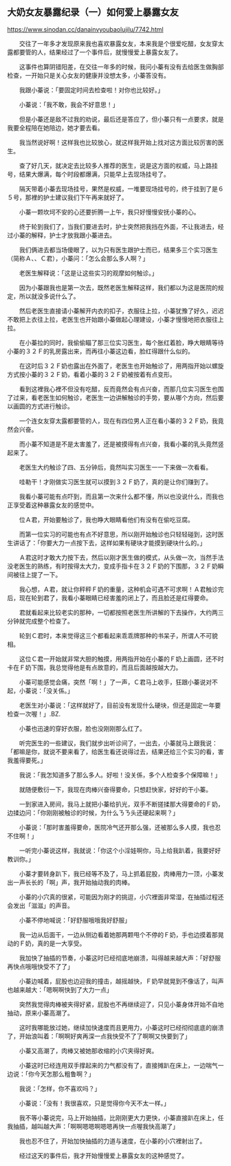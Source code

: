 ## 大奶女友暴露纪录（一）如何爱上暴露女友

https://www.sinodan.cc/danainvyoubaolujilu/7742.html

　　交往了一年多才发现原来我也喜欢暴露女友，本来我是个很爱吃醋，女友穿太露都要管的人，结果经过了一个事件后，就慢慢爱上暴露女友了。

　　这事件也算阴错阳差，在交往一年多的时候，我问小蓁有没有去给医生做胸部检查，一开始只是关心女友的健康并没想太多，小蓁答没有。

　　我跟小蓁说：「要固定时间去检查啦！对你也比较好。」

　　小蓁说：「我不敢，我会不好意思！」

　　但是小蓁还是敌不过我的劝说，最后还是答应了，但小蓁只有一点要求，就是我要全程陪在她陪边，她才要去看。

　　我当然说好啊！这样我也比较放心，就这样我开始上找对这方面比较厉害的医生。

　　查了好几天，就决定去比较多人推荐的医生，说是这方面的权威，马上路挂号，结果大爆满，每个时段都爆满，只能早上去现场挂号了。

　　隔天带着小蓁去现场挂号，果然是权威，一堆要现场挂号的，终于挂到了是６５号，那裡的护士建议我们下午再来就好了。

　　小蓁一颗坎坷不安的心还要折腾一上午，我只好慢慢安抚小蓁的心。

　　终于轮到我们了，当我们要进去时，护士突然把我挡在外面，不让我进去，经过小蓁的解释，护士才放我跟小蓁进去。

　　我们俩进去都当场傻眼了，以为只有医生跟护士而已，结果多三个实习医生（简称Ａ、、Ｃ君），小蓁问：「怎么会那么多人啊？」

　　老医生解释说：「这是让这些实习的观摩如何触诊。」

　　因为小蓁跟我也是第一次去，既然老医生解释这样，我们都以为这是医院的规定，所以就没多说什么了。

　　然后老医生直接请小蓁解开内衣的扣子，衣服往上拉，小蓁犹豫了好久，迟迟不敢把上衣往上拉，老医生也开始跟小蓁做起心理建设，小蓁才慢慢地把衣服往上拉。

　　在小蓁拉的同时，我偷偷瞄了那三位实习医生，每个胀红着脸，睁大眼睛等待小蓁的３２Ｆ的乳房露出来，而再往小蓁这边看，脸红得跟什么似的。

　　在这时后３２Ｆ奶也露出在外面了，老医生也开始触诊了，用两指开始以螺旋方式按小蓁的３２Ｆ奶，看着小蓁的３２Ｆ奶被按着有点变形。

　　看到这裡我心裡不但没有吃醋，反而竟然会有点兴奋，而那几位实习医生也围了过来，看老医生如何触诊，老医生一边讲解触诊的手势，要从哪个方向，然后要以画圆的方式进行触诊。

　　一个连女友穿太露都要管的人，现在有四位男人正在看小蓁的３２Ｆ奶，我竟然会兴奋。

　　而小蓁不知道是不是太害羞了，还是被摸得有点兴奋，我看小蓁的乳头竟然竖起来了。

　　老医生大约触诊了四、五分钟后，竟然叫实习医生一一下来做一次看看。

　　哇勒干！才刚做实习医生就可以摸到３２Ｆ奶了，真的是让你们赚到了。

　　我看小蓁可能有点吓到，而且第一次来什么都不懂，所以也没说什么，而我也正享受着这种暴露女友的感觉中。

　　位Ａ君，开始要触诊了，我也睁大眼睛看他们有没有在偷吃豆腐。

　　而第一位实习的可能也有点不好意思，所以刚开始触诊也只轻轻碰到，这时医生讲话了：「你要大力一点按下去，这样如果有硬块才能摸到硬块什么的。」

　　Ａ君这时才敢大力按下去，然后以刚才医生做的模式，从头做一次，当然手法没老医生的熟练，有时按得太大力，变成手指卡在３２Ｆ奶的下围那，３２Ｆ奶瞬间被往上提了一下。

　　我心想，Ａ君，就让你秤秤Ｆ奶的重量，这种机会可遇不可求啊！Ａ君触诊完后，现在轮到君了，我看小蓁眼睛已经害羞的闭上了，而且脸还是红得要命。

　　君就看起来比较老实的那种，一切都按照老医生所讲解的下去操作，大约两三分钟就完成整个检查了。

　　轮到Ｃ君时，本来觉得这三个都看起来乖乖牌那种的书呆子，所谓人不可貌相。

　　这位Ｃ君一开始就非常大胆的触摸，用两指开始在小蓁的Ｆ奶上画圆，还不时卡在Ｆ奶下围，我总觉得他是有点故意的，而且后面越按越大力。

　　小蓁可能感觉会痛，突然「啊！」了一声，Ｃ君马上收手，狂跟小蓁说对不起，小蓁说：「没关係。」

　　老医生对小蓁说：「这样就好了，目前没有发现什么硬块，但还是固定一年要检查一次喔！」.BZ.

　　小蓁也迅速的穿好衣服，脸也没刚刚那么红了。

　　听完医生的一些建议，我们就步出听诊间了，一出去，小蓁就马上跟我说：「都嘛是你，就说不要来看了，给医生看还说得过去，结果还给三个实习的看，害我羞得要死。」

　　我说：「我怎知道多了那么多人。好啦！没关係，多个人检查多个保障嘛！」

　　就随便敷衍一下，我现在肉棒兴奋得要命，只想赶快家，好好的干小蓁。

　　一到家进入房间，我马上就把小蓁给扒光，双手不断搓揉那大得要命的Ｆ奶，边揉边问：「你刚刚被触诊的时候，为什么ㄋㄋ头还硬起来啊？」

　　小蓁说：「那时害羞得要命，医院冷气还开那么强，还被那么多人摸，我也忍不住啊！」

　　一听完小蓁说这样，我就说：「你这个小淫娃啊你，马上给我趴着，我要好好教训你。」

　　小蓁才要转身趴下，我已经等不及了，马上抓着屁股，肉棒用力一顶，小蓁发出一声长长的「啊」声，我开始抽动我的肉棒。

　　小蓁的小穴真的很紧，可能因为刚才的挑逗，小穴裡面非常湿，在抽插过程还会发出「滋滋」的声音。

　　小蓁不停地喊说：「好舒服哦哦我好舒服」

　　我一边从后面干，一边从侧边看着她那两颗甩个不停的Ｆ奶，手也边摸着那晃动的Ｆ奶，真的是一大享受。

　　我加快了抽插的节奏，小蓁这时已经彻底地崩溃，叫得越来越大声：「好舒服再快点哦哦快受不了了」

　　小蓁边喊着，屁股也边迎我的撞击，越摇越快，Ｆ奶早就晃到不像话了，叫声也越来越大：「嗯啊啊快到了大力一点」

　　突然我觉得肉棒被夹得好紧，屁股也不再继续迎了，只见小蓁身体开始不自地抽动，原来小蓁高潮了。

　　这时我哪能放过她，继续加快速度而且更用力，小蓁这时已经彻彻底底的崩溃了，开始浪叫着：「啊啊好爽再深一点我快受不了了啊啊又快要到了」

　　小蓁又高潮了，肉棒又被她那收缩的小穴夹得好爽。

　　小蓁这时已经连用双手撑起来的力气都没有了，直接摊趴在床上，一边喘气一边说：「你今天怎那么粗鲁啊？」

　　我说：「怎样，你不喜欢吗？」

　　小蓁说：「没有！我很喜欢，只是觉得你今天不太一样。」

　　我不等小蓁说完，马上开始抽插，比刚刚更大力更快，小蓁直接趴在床上，任我抽插，越叫越大声：「啊啊嗯嗯啊嗯嗯再快一点喔我快高潮了」

　　我也忍不住了，开始加快抽插的力道与速度，在小蓁的小穴裡射出了。

　　经过这天的事件后，我才开始慢慢爱上暴露女友的这种感觉了。
